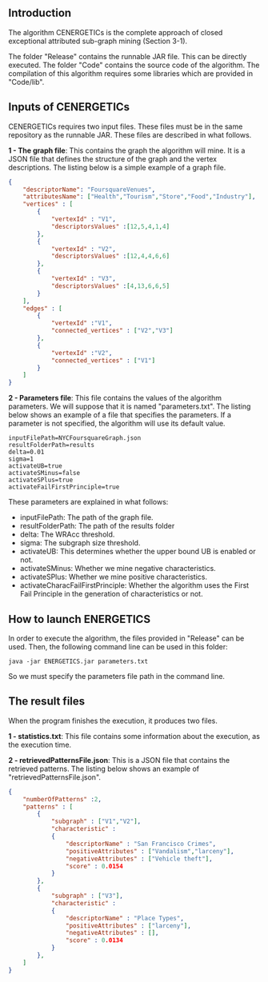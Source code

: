 ## Introduction
The algorithm CENERGETICs is the complete approach of closed exceptional attributed sub-graph mining (Section 3-1).  

The folder "Release" contains the runnable JAR file. This can be directly executed. The folder "Code" contains the source code of the algorithm.  The compilation of this algorithm requires some libraries which are provided in "Code/lib".

## Inputs of CENERGETICs
CENERGETICs requires two input files. These files must be in the same repository as the runnable JAR. These files are described in what follows.

**1 - The graph file**: This contains the graph the algorithm will mine. It is a JSON file that defines the structure of the graph and the vertex descriptions. The listing below is a simple example of a graph file.
```json
{
	"descriptorName": "FoursquareVenues",	
	"attributesName": ["Health","Tourism","Store","Food","Industry"],
	"vertices" : [
		{
			"vertexId" : "V1",
			"descriptorsValues" :[12,5,4,1,4]
		},
		{
			"vertexId" : "V2",
			"descriptorsValues" :[12,4,4,6,6]
		},
		{
			"vertexId" : "V3",
			"descriptorsValues" :[4,13,6,6,5]
		}
	],
	"edges" : [
		{
			"vertexId" :"V1",
			"connected_vertices" : ["V2","V3"]
		},
		{
			"vertexId" :"V2",
			"connected_vertices" : ["V1"]
		}
	]
}
```

**2 - Parameters file**: This file contains the values of the algorithm parameters. We will suppose that it is named "parameters.txt". The listing below shows an example of a file that specifies the parameters. If a parameter is not specified, the algorithm will use its default value. 
```
inputFilePath=NYCFoursquareGraph.json
resultFolderPath=results
delta=0.01
sigma=1
activateUB=true
activateSMinus=false
activateSPlus=true
activateFailFirstPrinciple=true
```
These parameters are explained in what follows:
- inputFilePath: The path of the graph file.
- resultFolderPath: The path of the results folder
- delta: The WRAcc threshold.
- sigma: The subgraph size threshold.
- activateUB: This determines whether the upper bound UB is enabled or not.
- activateSMinus: Whether we mine negative characteristics.
- activateSPlus: Whether we mine positive characteristics.
- activateCharacFailFirstPrinciple: Whether the algorithm uses the First Fail Principle in the generation of characteristics or not.

## How to launch ENERGETICS
In order to execute the algorithm, the files provided in "Release" can be used. Then, the following command line can be used in this folder:
```
java -jar ENERGETICS.jar parameters.txt
```

So we must specify the parameters file path in the command line.

## The result files
When the program finishes the execution, it produces two files.

**1 - statistics.txt**: This file contains some information about the execution, as the execution time.

**2 - retrievedPatternsFile.json**: This is a JSON file that contains the retrieved patterns. The listing below shows an example of "retrievedPatternsFile.json".

```json
{
	"numberOfPatterns" :2,
	"patterns" : [
		{
			"subgraph" : ["V1","V2"],
			"characteristic" : 
			{
				"descriptorName" : "San Francisco Crimes",
				"positiveAttributes" : ["Vandalism","larceny"],
				"negativeAttributes" : ["Vehicle theft"],
				"score" : 0.0154
			}
		},
		{
			"subgraph" : ["V3"],
			"characteristic" : 
			{
				"descriptorName" : "Place Types",
				"positiveAttributes" : ["larceny"],
				"negativeAttributes" : [],
				"score" : 0.0134
			}
		},
	]
}
```